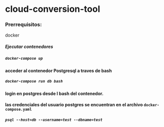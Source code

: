 # cloud-conversion-tool

### Prerrequisitos:

docker

##### Ejecutar contenedores 


##### `docker-compose up`


#### acceder al contenedor Postgresql a traves de bash

##### `docker-compose run db bash`

#### login en postgres desde l bash del contenedor.
#### las credenciales del usuario postgres se encuentran en el archivo `docker-compose.yaml` 

##### `psql --host=db --username=test --dbname=test`